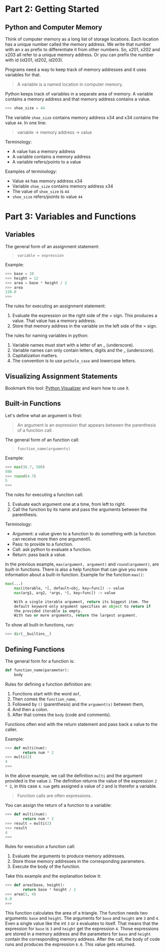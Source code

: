 # Part 2: Getting Started

## Python and Computer Memory

Think of computer memory as a long list of storage locations. Each location has a unique number called the memory address. We write that number with an x as prefix to differentiate it from other numbers. So, x201, x202 and x203 all refer to a unique memory address. Or you can prefix the number with id (id201, id202, id203).

Programs need a way to keep track of memory addresses and it uses variables for that.

> A variable is a named location in computer memory. 

Python keeps track of variables in a separate area of memory. A variable contains a memory address and that memory address contains a value.

```python
>>> shoe_size = 44
```

The variable `shoe_size` contains memory address x34 and x34 contains the value `44`. In one line:

> variable → memory address → value

Terminology:

- A value has a memory address
- A variable contains a memory address
- A variable refers/points to a value

Examples of terminology:

- Value `44` has memory address x34
- Variable `shoe_size` contains memory address x34
- The value of `shoe_size` is `44`
- `shoe_size` refers/points to value `44`

# Part 3: Variables and Functions

## Variables

The general form of an assignment statement:

> `variable = expression`

Example:

```python
>>> base = 20
>>> height = 12
>>> area = base * height / 2
>>> area
120.0
>>>
```

The rules for executing an assignment statement:

1. Evaluate the expression on the right side of the = sign. This produces a value. That value has a memory address.
2. Store that memory address in the variable on the left side of the = sign.

The rules for naming variables in python:

1. Variable names must start with a letter of an _ (underscore).
2. Variable names can only contain letters, digits and the _ (underscore).
3. Capitalization matters.
4. The convention is to use `pothole_case` and lowercase letters.

## Visualizing Assignment Statements

Bookmark this tool: [Python Visualizer](http://pythontutor.com/visualize.html#mode=edit) and learn how to use it.

## Built-in Functions

Let's define what an argument is first:

> An argument is an expression that appears between the parenthesis of a function call.

The general form of an function call:

> `function_name(arguments)`

Example:

```python
>>> max(36.7, 500)
500
>>> round(4.7)
5
>>>
```

The rules for executing a function call:

1. Evaluate each argument one at a time, from left to right.
2. Call the function by its name and pass the arguments between the parenthesis.

Terminology:

- Argument: a value given to a function to do something with (a function can receive more then one argument!).
- Pass: to provide to a function.
- Call: ask python to evaluate a function.
- Return: pass back a value.

In the previous example, `max(argument, argument)` and `round(argument)`, are built-in functions. There is also a help function that can give you more information about a built-in function. Example for the function `max()`:

```python
max(...)
    max(iterable, *[, default=obj, key=func]) -> value
    max(arg1, arg2, *args, *[, key=func]) -> value

    With a single iterable argument, return its biggest item. The
    default keyword-only argument specifies an object to return if
    the provided iterable is empty.
    With two or more arguments, return the largest argument.
```

To show all built-in functions, run:

```python
>>> dir(__builtins__)
```

## Defining Functions

The general form for a function is:

```python
def function_name(parameter):
    body
```

Rules for defining a function definition are:

1. Functions start with the word `def`,
2. Then comes the `function_name`,
3. Followed by `()` (parenthesis) and the `argument(s)` between them,
4. And then a colon.
5. After that comes the `body` (code and comments).

Functions often end with the return statement and pass back a value to the caller.

Example:

```python
>>> def multi(num):
        return num * 2
>>> multi(2)
4
>>>
```

In the above example, we call the definition `multi` and the argument provided is the value `2`. The definition returns the value of the expression `2 * 2`, in this case `4`. `num` gets assigned a value of `2` and is therefor a variable. 

> Function calls are often expressions.

You can assign the return of a function to a variable:

```python
>>> def multi(num):
        return num * 2
>>> result = multi(2)
>>> result
4
>>>
```

Rules for execution a function call:

1. Evaluate the arguments to produce memory addresses.
2. Store those memory addresses in the corresponding parameters.
3. Execute the body of the function.

Take this example and the explanation below it:

```python
>>> def area(base, height):
        return base * height / 2
>>> area(3, 4)
6.0
>>>
```

This function calculates the area of a triangle. The function needs two arguments: `base` and `height`. The arguments for `base` and `height` are `3` and `4`. Even a single value like the int `3` or `4` evaluates to itself. That means that the expression for `base` is `3` and `height` get the expression `4`. Those expressions are stored in a memory address and the parameters for `base` and `height` contain the corresponding memory address. After the call, the body of code runs and produces the expression `6.0`. This value gets returned.